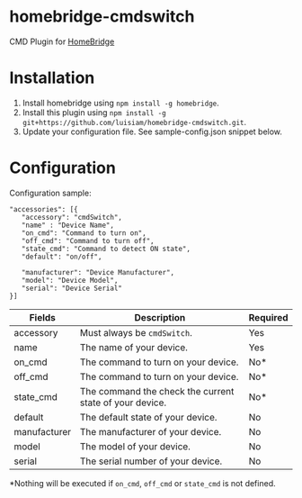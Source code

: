 # homebridge-cmdswitch
CMD Plugin for [HomeBridge](https://github.com/nfarina/homebridge)

# Installation
1. Install homebridge using `npm install -g homebridge`.
2. Install this plugin using `npm install -g git+https://github.com/luisiam/homebridge-cmdswitch.git`.
3. Update your configuration file. See sample-config.json snippet below.

# Configuration
Configuration sample:
 ```
"accessories": [{
	"accessory": "cmdSwitch",
	"name" : "Device Name",
	"on_cmd": "Command to turn on",
	"off_cmd": "Command to turn off",
	"state_cmd": "Command to detect ON state",
	"default": "on/off",

	"manufacturer": "Device Manufacturer",
	"model": "Device Model",
	"serial": "Device Serial"
}]

```

| Fields       | Description                                                                   | Required |
|--------------|-------------------------------------------------------------------------------|----------|
| accessory    | Must always be `cmdSwitch`.                                                   | Yes      |
| name         | The name of your device.                                                      | Yes      |
| on_cmd       | The command to turn on your device.                                           | No*      |
| off_cmd      | The command to turn on your device.                                           | No*      |
| state_cmd    | The command the check the current state of your device.                       | No*     |
| default      | The default state of your device.                                             | No       |
| manufacturer | The manufacturer of your device.                                              | No       |
| model        | The model of your device.                                                     | No       |
| serial       | The serial number of your device.                                             | No       |
*Nothing will be executed if `on_cmd`, `off_cmd` or `state_cmd` is not defined.
